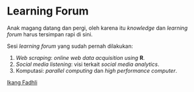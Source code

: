# Learning Forum

Anak magang datang dan pergi, oleh karena itu _knowledge_ dan _learning forum_ harus tersimpan rapi di sini.

Sesi _learning forum_ yang sudah pernah dilakukan:

1. _Web scraping_: _online web data acquisition using_ __R__.
2. _Social media listening_: visi terkait _social media analytics_.
3. Komputasi: _parallel computing_ dan _high performance computer_.

[Ikang Fadhli](https://ikanx101.com/)
